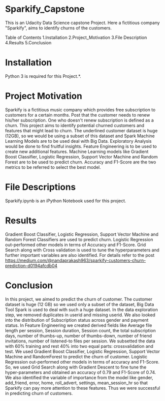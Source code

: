 # Sparkify_Capstone

This is an Udacity Data Science capstone Project. Here a fictitious company "Sparkify", aims to identify churns of the customers.

Table of Contents
  1.Installation
  2.Project_Motivation
  3.File Description
  4.Results
  5.Conclusion

# Installation 

Python 3 is required for this Project.*.

# Project Motivation

Sparkify is a fictitious music company which provides free subscription to customers for a certain months. Post that the customer needs to renew his/her subscription. One who doesn't renew subscription is defined as a churn. This project aims to identify potential churned customers and features that might lead to churn. The underlined customer dataset is huge (12GB), so we would be using a subset of this dataset and Spark Machine Learning Models are to be used deal with Big Data. Exploratory Analysis would be done to find fruitful insights. Feature Engineering is to be used to create new additional features. Machine Learning models like Gradient Boost Classifier, Logistic Regression, Support Vector Machine and Random Forest are to be used to predict churn. Accuracy and F1-Score are the two metrics to be referred to select the best model.

# File Descriptions 

Sparkify.ipynb is an iPython Notebook used for this project.

# Results

Gradient Boost Classifier, Logistic Regression, Support Vector Machine and Random Forest Classifiers are used to predict churn. Logistic Regression out-performed other models in terms of Accuracy and F1-Score. Grid Search along with Cross validation is used to tune the hyperparameters and further important variables are also identified. For details refer to the post https://medium.com/@nandaprakash963/sparkify-customers-churn-prediction-d0194afcdb04

# Conclusion

In this project, we aimed to predict the churn of customer. The customer dataset is huge (12 GB) so we used only a subset of the dataset, Big Data Tool Spark is used to deal with such a huge dataset. In the data exploration step, we removed duplicates in userid and missing userid. We also looked into the distribution of Subscription status across gender and payment status. In Feature Engineering we created derived fields like Average file length per session, Session duration, Session count, the total subscription days, number of thumbs-up, number of thumbs-down, number of friend invitations, number of listened-to files per session. We subsetted the data with 60% training and rest 40% into two equal parts: crossvalidation and test. We used Gradient Boost Classifier, Logistic Regression, Support Vector Machine and RandomForest to predict the churn of customer. Logistic Regression out-performed other models in terms of accuracy and F1-Score. So, we used Grid Search along with Gradient Descent to fine tune the hyper-parameters and obtained an accuracy of 0.79 and F1-Score of 0.74. We also identified the variable of importance from the model like gender, add_friend, error, home, roll_advert, settings, mean_session_hr so that Sparkify can pay more attention to these features. Thus we were successful in predicting churn of customers.
